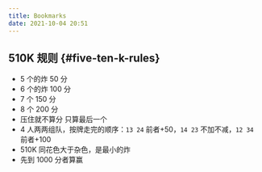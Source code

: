 ```yaml
---
title: Bookmarks
date: 2021-10-04 20:51
---
```


## 510K 规则 {#five-ten-k-rules}

- 5 个的炸 50 分
- 6 个的炸 100 分
- 7 个 150 分
- 8 个 200 分
- 压住就不算分 只算最后一个
- 4 人两两组队，按牌走完的顺序：`13 24` 前者+50，`14 23` 不加不减，`12 34` 前者+100
- 510K 同花色大于杂色，是最小的炸
- 先到 1000 分者算赢
